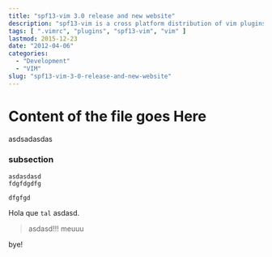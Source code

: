 ```yaml
---
title: "spf13-vim 3.0 release and new website"
description: "spf13-vim is a cross platform distribution of vim plugins and resources for Vim."
tags: [ ".vimrc", "plugins", "spf13-vim", "vim" ]
lastmod: 2015-12-23
date: "2012-04-06"
categories:
  - "Development"
  - "VIM"
slug: "spf13-vim-3-0-release-and-new-website"
---
```


# Content of the file goes Here

asdsadasdas

### subsection


```
asdasdasd
fdgfdgdfg

dfgfgd
```

Hola que `tal` asdasd.

> asdasd!!! meuuu

bye!
